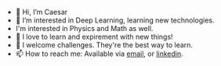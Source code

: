 - 👋 Hi, I’m Caesar
- 👀 I’m interested in Deep Learning, learning new technologies.
- I'm interested in Physics and Math as well.
- :wolf: I love to learn and expirement with new things!
- :muscle: I welcome challenges. They're the best way to learn.
- 📫 How to reach me: Available via [email](mailto:caesar.dakwar@outlook.co.il), or [linkedin](https://www.linkedin.com/in/caesar-jeries).  

<!---
CaesarJeries/CaesarJeries is a ✨ special ✨ repository because its `README.md` (this file) appears on your GitHub profile.
You can click the Preview link to take a look at your changes.
--->
